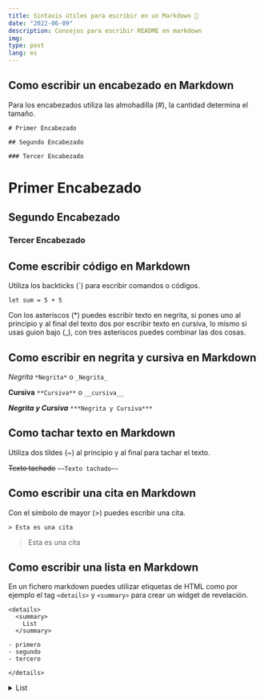 ```yaml
---
title: Sintaxis útiles para escribir en un Markdown 📝
date: "2022-06-09"
description: Consejos para escribir README en markdown
img:
type: post
lang: es
---
```


## Como escribir un encabezado en Markdown

Para los encabezados utiliza las almohadilla (#), la cantidad determina el tamaño.

```
# Primer Encabezado

## Segundo Encabezado

### Tercer Encabezado
```
# Primer Encabezado

## Segundo Encabezado

### Tercer Encabezado

## Come escribir código en Markdown

Utiliza los backticks (`) para escribir comandos o códigos.

`let sum = 5 + 5`

Con los asteriscos (*) puedes escribir texto en negrita, si pones uno al principio y al final del texto dos por escribir texto en cursiva, lo mismo si usas guion bajo (_), con tres asteriscos puedes combinar las dos cosas.

## Como escribir en negrita y cursiva en Markdown

*Negrita* `*Negrita*` o `_Negrita_`

**Cursiva** `**Cursiva**` o `__cursiva__`

***Negrita y Cursiva*** `***Negrita y Cursiva***`

## Como tachar texto en Markdown

Utiliza dos tildes (~) al principio y al final para tachar el texto.

~~Texto tachado~~ `~~Texto tachado~~`

## Como escribir una cita en Markdown

Con el símbolo de mayor (>) puedes escribir una cita.

`> Esta es una cita`

> Esta es una cita

## Como escribir una lista en Markdown

En un fichero markdown puedes utilizar etiquetas de HTML como por ejemplo el tag `<details>` y `<summary>` para crear un widget de revelación.

```
<details>
  <summary>
    List
  </summary>

- primero
- segundo
- tercero

</details>
```

<details>
  <summary>
    List
  </summary>

- primero
- segundo
- tercero

</details>